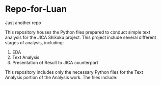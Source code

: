 # Repo-for-Luan
Just another repo

This repository houses the Python files prepared to conduct simple text analysis for the JICA Shikoku project.
This project include several different stages of analysis, including:
1. EDA
2. Text Analysis
3. Presentation of Result to JICA counterpart


This repository includes only the necessary Python files for the Text Analysis portion of the Analysis work.
The files include:

